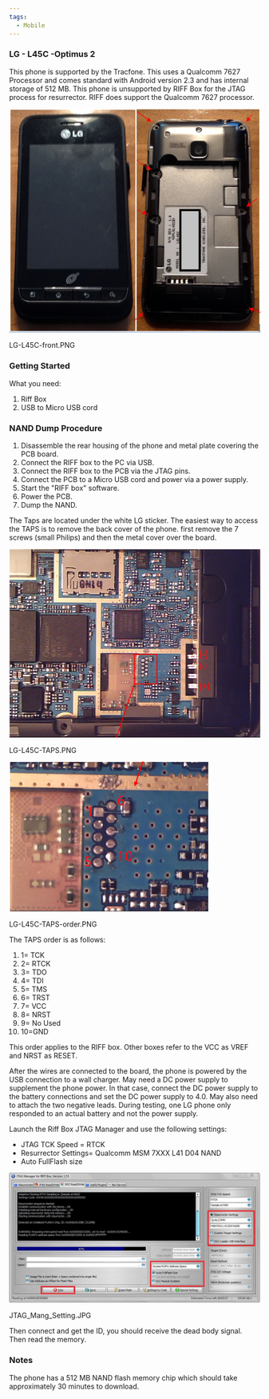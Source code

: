 ```yaml
---
tags:
  - Mobile
---
```

### LG - L45C -Optimus 2

This phone is supported by the Tracfone. This uses a Qualcomm 7627
Processor and comes standard with Android version 2.3 and has internal
storage of 512 MB. This phone is unsupported by RIFF Box for the JTAG
process for resurrector. RIFF does support the Qualcomm 7627 processor.

 <img src="../assets/images/LG-L45C-front.PNG" title="LG-L45C-front.PNG" width="600"
 alt="LG-L45C-front.PNG" />
 <figcaption aria-hidden="true">LG-L45C-front.PNG</figcaption>

### Getting Started

What you need:

1.  Riff Box
2.  USB to Micro USB cord

### NAND Dump Procedure

1.  Disassemble the rear housing of the phone and metal plate covering
    the PCB board.
2.  Connect the RIFF box to the PC via USB.
3.  Connect the RIFF box to the PCB via the JTAG pins.
4.  Connect the PCB to a Micro USB cord and power via a power supply.
5.  Start the "RIFF box" software.
6.  Power the PCB.
7.  Dump the NAND.

The Taps are located under the white LG sticker. The easiest way to
access the TAPS is to remove the back cover of the phone. first remove
the 7 screws (small Philips) and then the metal cover over the board.

 <img src="../assets/images/LG-L45C-TAPS.PNG" title="LG-L45C-TAPS.PNG" width="630"
 alt="LG-L45C-TAPS.PNG" />
 <figcaption aria-hidden="true">LG-L45C-TAPS.PNG</figcaption>

 <img src="../assets/images/LG-L45C-TAPS-order.PNG" title="LG-L45C-TAPS-order.PNG"
 width="400" alt="LG-L45C-TAPS-order.PNG" />
 <figcaption aria-hidden="true">LG-L45C-TAPS-order.PNG</figcaption>

The TAPS order is as follows:

1.  1= TCK
2.  2= RTCK
3.  3= TDO
4.  4= TDI
5.  5= TMS
6.  6= TRST
7.  7= VCC
8.  8= NRST
9.  9= No Used
10. 10=GND

This order applies to the RIFF box. Other boxes refer to the VCC as VREF
and NRST as RESET.

After the wires are connected to the board, the phone is powered by the
USB connection to a wall charger. May need a DC power supply to
supplement the phone power. In that case, connect the DC power supply to
the battery connections and set the DC power supply to 4.0. May also
need to attach the two negative leads. During testing, one LG phone only
responded to an actual battery and not the power supply.

Launch the Riff Box JTAG Manager and use the following settings:

- JTAG TCK Speed = RTCK
- Resurrector Settings= Qualcomm MSM 7XXX L41 D04 NAND
- Auto FullFlash size

 <img src="../assets/images/JTAG_Mang_Setting.JPG" title="JTAG_Mang_Setting.JPG"
 width="800" alt="JTAG_Mang_Setting.JPG" />
 <figcaption aria-hidden="true">JTAG_Mang_Setting.JPG</figcaption>

Then connect and get the ID, you should receive the dead body signal.
Then read the memory.

### Notes

The phone has a 512 MB NAND flash memory chip which should take
approximately 30 minutes to download.
